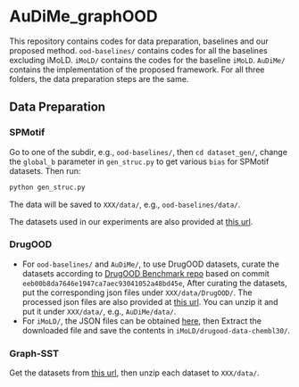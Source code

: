 # AuDiMe_graphOOD
This repository contains codes for data preparation, baselines and our proposed method. `ood-baselines/` contains codes for all the baselines excluding iMoLD. `iMoLD/` contains the codes for the baseline `iMoLD`. `AuDiMe/` contains the implementation of the proposed framework. For all three folders, the data preparation steps are the same.

## Data Preparation

### SPMotif

Go to one of the subdir, e.g., `ood-baselines/`, then `cd dataset_gen/`, change the `global_b` parameter in `gen_struc.py` to get various `bias` for SPMotif datasets. Then run:

```bash
python gen_struc.py
```

The data will be saved to `XXX/data/`, e.g., `ood-baselines/data/`. 

The datasets used in our experiments are also provided at [this url](https://drive.google.com/file/d/1Vx0am8jkl5hOt2RlO6DtEq9IvuayKX_0/view?usp=sharing).


### DrugOOD

- For `ood-baselines/` and `AuDiMe/`, to use DrugOOD datasets, curate the datasets according to [DrugOOD Benchmark repo](https://github.com/tencent-ailab/DrugOOD) based on commit `eeb00b8da7646e1947ca7aec93041052a48bd45e`, After curating the datasets, put the corresponding json files under `XXX/data/DrugOOD/`. The processed json files are also provided at [this url](https://drive.google.com/file/d/1Vx0am8jkl5hOt2RlO6DtEq9IvuayKX_0/view?usp=sharing). You can unzip it and put it under `XXX/data/`, e.g., `AuDiMe/data/`.
- For `iMoLD/`, the JSON files can be obtained [here](https://drive.google.com/drive/folders/19EAVkhJg0AgMx7X-bXGOhD4ENLfxJMWC), then Extract the downloaded file and save the contents in `iMoLD/drugood-data-chembl30/`.


### Graph-SST

Get the datasets from [this url](https://drive.google.com/drive/folders/1dt0aGMBvCEUYzaG00TYu1D03GPO7305z), then unzip each dataset to `XXX/data/`.


